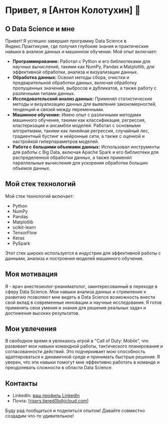 # Привет, я [Антон Колотухин] 👋

## О Data Science и мне

Привет! Я успешно завершил программу Data Science в Яндекс.Практикуме, где получил глубокие знания и практические навыки в анализе данных и машинном обучении. Мой опыт включает:

- **Программирование:** Работал с Python и его библиотеками для научных вычислений, такими как NumPy, Pandas и Matplotlib, для эффективной обработки, анализа и визуализации данных.
- **Обработка данных:** Освоил методы сбора, очистки и предварительной обработки данных, включая обработку пропущенных значений, выбросов и дубликатов, а также работу с различными типами данных.
- **Исследовательский анализ данных:** Применял статистические методы и визуализацию данных для выявления закономерностей, тенденций и связей между переменными.
- **Машинное обучение:** Имею опыт с различными методами машинного обучения, такими как классификация, регрессия, кластеризация и ансамбли моделей. Работал с основными алгоритмами, такими как линейная регрессия, случайный лес, градиентный бустинг и нейронные сети, а также с оценкой и настройкой гиперпараметров моделей.
- **Работа с большими объемами данных:** Использовал инструменты для работы с Big Data, включая Apache Spark и его библиотеки для распределенной обработки данных, а также применял параллельные вычисления для ускорения обработки больших объемов данных.

## Мой стек технологий

Мой стек технологий включает:
- Python
- NumPy
- Pandas
- Matplotlib
- scikit-learn
- TensorFlow
- Keras
- PySpark

Этот стек широко используется в индустрии для эффективной работы с данными, анализа и построения моделей машинного обучения.

## Моя мотивация

Я - врач анестезиолог-реаниматолог, заинтересованный в переходе в сферу Data Science. Мои навыки анализа данных и стремление к развитию позволяют мне видеть в Data Science возможность внести свой вклад в современные инновации и научные исследования. Я готов применять свои умения и знания для решения реальных задач и достижения высоких результатов.

## Мои увлечения

В свободное время я увлекаюсь игрой в "Call of Duty: Mobile", что развивает мои навыки командной работы, тактического планирования и согласованности действий. Это подчеркивает мою способность адаптироваться к динамичной среде и принимать быстрые решения. Я уверен, что эти навыки помогут мне эффективно работать в команде и преодолевать сложности в области Data Science.

## Контакты

- LinkedIn: [ваш профиль LinkedIn](ссылка)
- Почта: [risers.tiered0b@icloud.com]

Буду рад пообщаться и поделиться опытом! Давайте совместно создадим что-то удивительное!

